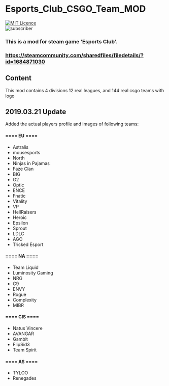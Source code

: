 # Esports_Club_CSGO_Team_MOD
[![MIT Licence](https://badges.frapsoft.com/os/mit/mit.svg?v=103)](https://opensource.org/licenses/mit-license.php)   
![subscriber](https://img.shields.io/badge/subscribers-130-brightgreen.svg)
### This is a mod for steam game 'Esports Club'. 
### https://steamcommunity.com/sharedfiles/filedetails/?id=1684871030

## Content
This mod contains 4 divisions 12 real leagues, and 144 real csgo teams with logo 

## 2019.03.21 Update
Added the actual players profile and images of following teams:

#### ==== EU ====
+ Astralis
+ mousesports
+ North
+ Ninjas in Pajamas
+ Faze Clan
+ BIG
+ G2
+ Optic
+ ENCE
+ Fnatic
+ Vitality
+ VP
+ HellRaisers
+ Heroic
+ Epsilon
+ Sprout
+ LDLC
+ AGO
+ Tricked Esport

#### ==== NA ====
+ Team Liquid
+ Luminosity Gaming
+ NRG
+ C9
+ ENVY
+ Rogue
+ Complexity
+ MIBR

#### ==== CIS ====
+ Natus Vincere
+ AVANGAR
+ Gambit
+ FlipSid3
+ Team Spirit

#### ==== AS ====
+ TYLOO
+ Renegades

